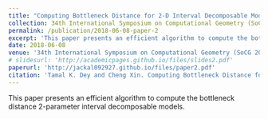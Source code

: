 ```yaml
---
title: "Computing Bottleneck Distance for 2-D Interval Decomposable Modules"
collection: 34th International Symposium on Computational Geometry (SoCG 2018)
permalink: /publication/2018-06-08-paper-2
excerpt: 'This paper presents an efficient algorithm to compute the bottleneck distance 2-parameter interval decomposable models.'
date: 2018-06-08
venue: '34th International Symposium on Computational Geometry (SoCG 2018)'
# slidesurl: 'http://academicpages.github.io/files/slides2.pdf'
paperurl: 'http://jackal092927.github.io/files/paper2.pdf'
citation: 'Tamal K. Dey and Cheng Xin. Computing Bottleneck Distance for 2-D Interval Decomposable Modules. In 34th International Symposium on Computational Geometry (SoCG 2018). Leibniz International Proceedings in Informatics (LIPIcs), Volume 99, pp. 32:1-32:15, Schloss Dagstuhl – Leibniz-Zentrum für Informatik (2018) https://doi.org/10.4230/LIPIcs.SoCG.2018.32'
---
```


This paper presents an efficient algorithm to compute the bottleneck distance 2-parameter interval decomposable models.

<!-- [Download paper here]([http://jackal092927.github.io/files/paper2.pdf](https://drops.dagstuhl.de/storage/00lipics/lipics-vol099-socg2018/LIPIcs.SoCG.2018.32/LIPIcs.SoCG.2018.32.pdf)) -->

<!-- Recommended citation: Tamal K. Dey and Cheng Xin. Computing Bottleneck Distance for 2-D Interval Decomposable Modules. In 34th International Symposium on Computational Geometry (SoCG 2018). Leibniz International Proceedings in Informatics (LIPIcs), Volume 99, pp. 32:1-32:15, Schloss Dagstuhl – Leibniz-Zentrum für Informatik (2018) https://doi.org/10.4230/LIPIcs.SoCG.2018.32 -->